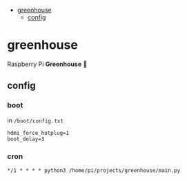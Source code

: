 - [greenhouse](#greenhouse)
  - [config](#config)

# greenhouse

Raspberry Pi **Greenhouse** 🍁

## config

### boot

in `/boot/config.txt`

```
hdmi_force_hotplug=1
boot_delay=3
```

### cron

```
*/1 * * * * python3 /home/pi/projects/greenhouse/main.py
```
